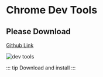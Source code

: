 # Chrome Dev Tools

## Please Download

[Github Link](https://github.com/vuejs/vue-devtools)

![dev tools](https://raw.githubusercontent.com/vuejs/vue-devtools/dev/media/screenshot-shadow.png)

::: tip
  Download and install
:::